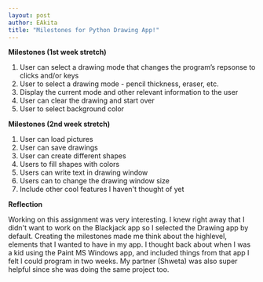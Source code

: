 ```yaml
---
layout: post
author: EAkita
title: "Milestones for Python Drawing App!"
---
```


**Milestones (1st week stretch)**
1. User can select a drawing mode that changes the program’s repsonse to clicks and/or keys
2. User to select a drawing mode - pencil thickness, eraser, etc. 
3. Display the current mode and other relevant information to the user
4. User can clear the drawing and start over
5. User to select background color

**Milestones (2nd week stretch)**
1. User can load pictures
2. User can save drawings
3. User can create different shapes
4. Users to fill shapes with colors
5. Users can write text in drawing window
6. Users can to change the drawing window size
7. Include other cool features I haven't thought of yet 


**Reflection**

Working on this assignment was very interesting. I knew right away that I didn't want to work on the Blackjack app so I selected the Drawing app by default. Creating the milestones made me think about the highlevel, elements that I wanted to have in my app. I thought back about when I was a kid using the Paint MS Windows app, and included things from that app I felt I could program in two weeks. My partner (Shweta) was also super helpful since she was doing the same project too. 
